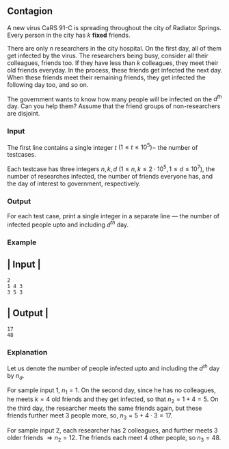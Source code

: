 ## **Contagion**
A new virus CaRS 91-C is spreading throughout the city of Radiator Springs. Every person in the city has $k$ **fixed** friends. 

There are only $n$ researchers in the city hospital. On the first day, all of them get infected by the virus. The researchers being busy, consider all their colleagues, friends too. If they have less than $k$ colleagues, they meet their old friends everyday. In the process, these friends get infected the next day. When these friends meet their remaining friends, they get infected the following day too, and so on.

The government wants to know how many people will be infected on the $d^{th}$ day. Can you help them?
Assume that the friend groups of non-researchers are disjoint.

### **Input**
The first line contains a single integer $t$ $(1\leq t\leq 10^5)-$ the number of testcases.

Each testcase has three integers $n, k, d$ $(1\leq n, k\leq2\cdot10^5, 1\leq d\leq10^7)$, the number of researches infected, the number of friends everyone has, and the day of interest to government, respectively.


### **Output**
For each test case, print a single integer in a separate line — the number of infected people upto and including $d^{th}$ day.

### **Example**

| Input |
---
```
2
1 4 3
3 5 3
```
| Output |
---
```
17
48
```


### **Explanation**
Let us denote the number of people infected upto and including the $d^{th}$ day by $n_d$.

For sample input 1, $n_1=1$. On the second day, since he has no colleagues, he meets $k=4$ old friends and they get infected, so that $n_2=1+4=5$. On the third day, the researcher meets the same friends again, but these friends further meet $3$ people more, so, $n_3=5+4\cdot3=17$.

For sample input 2, each researcher has $2$ colleagues, and further meets $3$ older friends $\Rightarrow n_2=12$. The friends each meet $4$ other people, so $n_3=48$.